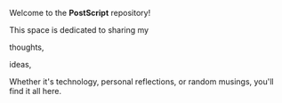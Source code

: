 Welcome to the **PostScript** repository!  

This space is dedicated to sharing my 

thoughts, 

ideas, 

Whether it's technology, personal reflections, or random musings, you'll find it all here.
